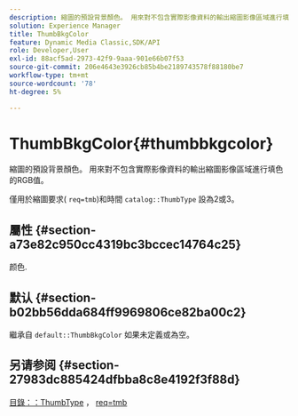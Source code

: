 ```yaml
---
description: 縮圖的預設背景顏色。 用來對不包含實際影像資料的輸出縮圖影像區域進行填色的RGB值。
solution: Experience Manager
title: ThumbBkgColor
feature: Dynamic Media Classic,SDK/API
role: Developer,User
exl-id: 88acf5ad-2973-42f9-9aaa-901e66b07f53
source-git-commit: 206e4643e3926cb85b4be2189743578f88180be7
workflow-type: tm+mt
source-wordcount: '78'
ht-degree: 5%

---
```


# ThumbBkgColor{#thumbbkgcolor}

縮圖的預設背景顏色。 用來對不包含實際影像資料的輸出縮圖影像區域進行填色的RGB值。

僅用於縮圖要求( `req=tmb`)和時間 `catalog::ThumbType` 設為2或3。

## 屬性 {#section-a73e82c950cc4319bc3bccec14764c25}

颜色.

## 默认 {#section-b02bb56dda684ff9969806ce82ba00c2}

繼承自 `default::ThumbBkgColor` 如果未定義或為空。

## 另请参阅 {#section-27983dc885424dfbba8c8e4192f3f88d}

[目錄：：ThumbType](../../../../../is-api/image-catalog/image-serving-api-ref/c-image-catalog-reference/c-image-svg-data-reference/c-image-data-reference/r-thumbtype-cat.md#reference-41149ddffc8749cba2f8d9c8e2611e03) ， [req=tmb](../../../../../is-api/http-ref/image-serving-api-ref/c-http-protocol-reference/c-command-reference/r-req/r-req.md#reference-907cdb4a97034db7ad94695f25552e76)
